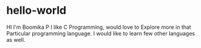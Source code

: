 # hello-world

HI
I'm Boomika P I like C Programming, would love to Explore more in that Particular programming language.
I would like to learn few other languages as well.
